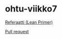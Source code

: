 # ohtu-viikko7
[Referaatti (Lean Primer)](https://raw.githubusercontent.com/Craetion5/ohtu-viikko7/master/Lean%20Primer%20referaatti)

[Pull request](https://github.com/juhamyllari/make-your-mark/pull/7)
